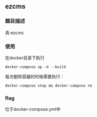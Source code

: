 ## ezcms

### 题目描述

真·ezcms

### 使用

在docker目录下执行

```docker
docker-compose up -d --build 
```

每次删除容器的时候需要执行：

```dockerfile
docker-compose stop && docker-compose rm
```

### flag

位于docker-compose.yml中